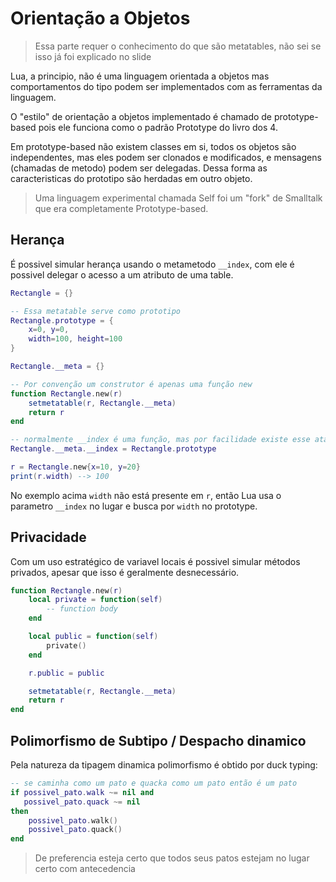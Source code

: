 # Orientação a Objetos

> Essa parte requer o conhecimento do que são metatables, não sei se isso já foi explicado no slide

Lua, a principio, não é uma linguagem orientada a objetos mas comportamentos do tipo podem ser implementados com as ferramentas da linguagem.

O "estilo" de orientação a objetos implementado é chamado de prototype-based pois ele funciona como o padrão Prototype do livro dos 4.

Em prototype-based não existem classes em si, todos os objetos são independentes, mas eles podem ser clonados e modificados, e mensagens (chamadas de metodo) podem ser delegadas. Dessa forma as caracteristicas do prototipo são herdadas em outro objeto.

> Uma linguagem experimental chamada Self foi um "fork" de Smalltalk que era completamente Prototype-based.

## Herança

É possivel simular herança usando o metametodo `__index`, com ele é possivel delegar o acesso a um atributo de uma table.

```lua
Rectangle = {}

-- Essa metatable serve como prototipo
Rectangle.prototype = {
    x=0, y=0,
    width=100, height=100
}

Rectangle.__meta = {}

-- Por convenção um construtor é apenas uma função new
function Rectangle.new(r)
    setmetatable(r, Rectangle.__meta)
    return r
end

-- normalmente __index é uma função, mas por facilidade existe esse atalho que é explicado abaixo
Rectangle.__meta.__index = Rectangle.prototype

r = Rectangle.new{x=10, y=20}
print(r.width) --> 100
```

No exemplo acima `width` não está presente em `r`, então Lua usa o parametro `__index` no lugar e busca por `width` no prototype.

## Privacidade

Com um uso estratégico de variavel locais é possivel simular métodos privados, apesar que isso é geralmente desnecessário.

```lua
function Rectangle.new(r)
    local private = function(self)
        -- function body
    end

    local public = function(self)
        private()
    end

    r.public = public

    setmetatable(r, Rectangle.__meta)
    return r
end
```

## Polimorfismo de Subtipo / Despacho dinamico

Pela natureza da tipagem dinamica polimorfismo é obtido por duck typing:

```lua
-- se caminha como um pato e quacka como um pato então é um pato
if possivel_pato.walk ~= nil and 
   possivel_pato.quack ~= nil 
then
    possivel_pato.walk()
    possivel_pato.quack()
end
```

> De preferencia esteja certo que todos seus patos estejam no lugar certo com antecedencia
